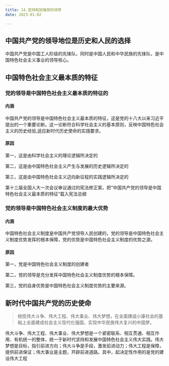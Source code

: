 ```yaml
---
title: 14.坚持和加强党的领导
date: 2023-01-02

---
```


## 中国共产党的领导地位是历史和人民的选择<Badge text="选择题" type="tip" />

中国共产党是中国工人阶级的先锋队，同时是中国人民和中华民族的先锋队，是中国特色社会主义事业的领导核心。

## 中国特色社会主义最本质的特征<Badge text="选择题" type="tip" />

### 党的领导是中国特色社会主义最本质的特征的

#### 内涵

中国共产党的领导是中国特色社会主义最本质的特征，这是党的十八大以来习近平提出的一个重要论断。这一论断符合科学社会主义的基本原则，反映中国特色社会主义的历史经验,适应新时代历史使命的实践要求。

#### 原因

第一，这是由科学社会主义的理论逻辑所决定的

第二，这是由中国特色社会主义产生与发展的历史逻辑所决定的

第三，这是由中国特色社会主义迈向新征程的实践逻辑所决定的

第十三届全国人大一次会议审议通过的宪法修正案，把“中国共产党的领导是中国特色社会主义最本质的特征”载入宪法总纲

### 党的领导是中国特色社会主义制度的最大优势

#### 内涵

中国特色社会主义制度是中国共产党领导人民创建的，党的领导是中国特色社会主义制度优势发挥的根本保障，党的优势是中国特色社会主义制度的优势之源。

#### 原因

第一，党是中国特色社会主义制度的创建者

第二，党的领导是充分发挥中国特色社会主义制度优势的根本保障。

第三，党的自身优势是中国特色社会主义制度优势的主要来源。

## 新时代中国共产党的历史使命<Badge text="选择题" type="tip" />

> 统揽伟大斗争、伟大工程、伟大事业、伟大梦想，在全面建成小康社会的基础上全面建成社会主义现代化强国，实现中华民族伟大复兴的中国梦。

伟大斗争、伟大工程、伟大事业、伟大梦想是一个紧密联系、相互贯通、相互作用、有机统一的整体，统一于新时代坚持和发展中国特色社会主义伟大实践。伟大梦想是目标，指引前进方向；伟大斗争是手段，激发前进动力；伟大工程是保障，提供前进保证；伟大事业是主题，开辟前进道路。其中，起决定性作用的是党的建设伟大工程

